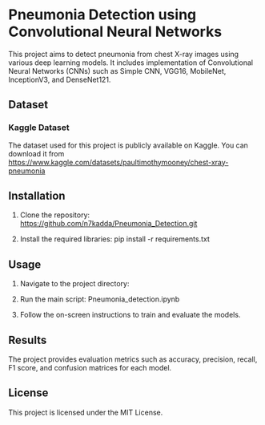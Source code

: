 # Pneumonia Detection using Convolutional Neural Networks

This project aims to detect pneumonia from chest X-ray images using various deep learning models. It includes implementation of Convolutional Neural Networks (CNNs) such as Simple CNN, VGG16, MobileNet, InceptionV3, and DenseNet121.

## Dataset

### Kaggle Dataset
The dataset used for this project is publicly available on Kaggle. You can download it from https://www.kaggle.com/datasets/paultimothymooney/chest-xray-pneumonia


## Installation

1. Clone the repository: https://github.com/n7kadda/Pneumonia_Detection.git


2. Install the required libraries: pip install -r requirements.txt


## Usage

1. Navigate to the project directory:


2. Run the main script: Pneumonia_detection.ipynb


3. Follow the on-screen instructions to train and evaluate the models.

## Results

The project provides evaluation metrics such as accuracy, precision, recall, F1 score, and confusion matrices for each model.

## License

This project is licensed under the MIT License.
